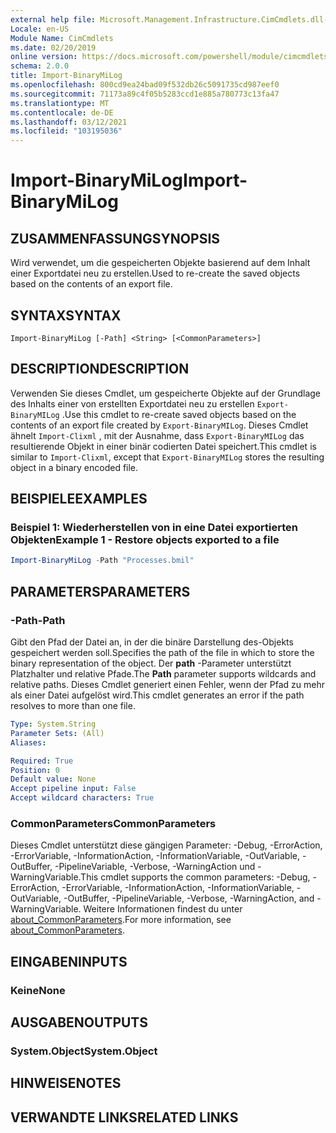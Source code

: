 ```yaml
---
external help file: Microsoft.Management.Infrastructure.CimCmdlets.dll-Help.xml
Locale: en-US
Module Name: CimCmdlets
ms.date: 02/20/2019
online version: https://docs.microsoft.com/powershell/module/cimcmdlets/import-binarymilog?view=powershell-7&WT.mc_id=ps-gethelp
schema: 2.0.0
title: Import-BinaryMiLog
ms.openlocfilehash: 800cd9ea24bad09f532db26c5091735cd987eef0
ms.sourcegitcommit: 71173a89c4f05b5283ccd1e885a780773c13fa47
ms.translationtype: MT
ms.contentlocale: de-DE
ms.lasthandoff: 03/12/2021
ms.locfileid: "103195036"
---
```

# <span data-ttu-id="5cc5c-102">Import-BinaryMiLog</span><span class="sxs-lookup"><span data-stu-id="5cc5c-102">Import-BinaryMiLog</span></span>

## <span data-ttu-id="5cc5c-103">ZUSAMMENFASSUNG</span><span class="sxs-lookup"><span data-stu-id="5cc5c-103">SYNOPSIS</span></span>
<span data-ttu-id="5cc5c-104">Wird verwendet, um die gespeicherten Objekte basierend auf dem Inhalt einer Exportdatei neu zu erstellen.</span><span class="sxs-lookup"><span data-stu-id="5cc5c-104">Used to re-create the saved objects based on the contents of an export file.</span></span>

## <span data-ttu-id="5cc5c-105">SYNTAX</span><span class="sxs-lookup"><span data-stu-id="5cc5c-105">SYNTAX</span></span>

```
Import-BinaryMiLog [-Path] <String> [<CommonParameters>]
```

## <span data-ttu-id="5cc5c-106">DESCRIPTION</span><span class="sxs-lookup"><span data-stu-id="5cc5c-106">DESCRIPTION</span></span>

<span data-ttu-id="5cc5c-107">Verwenden Sie dieses Cmdlet, um gespeicherte Objekte auf der Grundlage des Inhalts einer von erstellten Exportdatei neu zu erstellen `Export-BinaryMILog` .</span><span class="sxs-lookup"><span data-stu-id="5cc5c-107">Use this cmdlet to re-create saved objects based on the contents of an export file created by `Export-BinaryMILog`.</span></span> <span data-ttu-id="5cc5c-108">Dieses Cmdlet ähnelt `Import-Clixml` , mit der Ausnahme, dass `Export-BinaryMILog` das resultierende Objekt in einer binär codierten Datei speichert.</span><span class="sxs-lookup"><span data-stu-id="5cc5c-108">This cmdlet is similar to `Import-Clixml`, except that `Export-BinaryMILog` stores the resulting object in a binary encoded file.</span></span>

## <span data-ttu-id="5cc5c-109">BEISPIELE</span><span class="sxs-lookup"><span data-stu-id="5cc5c-109">EXAMPLES</span></span>

### <span data-ttu-id="5cc5c-110">Beispiel 1: Wiederherstellen von in eine Datei exportierten Objekten</span><span class="sxs-lookup"><span data-stu-id="5cc5c-110">Example 1 - Restore objects exported to a file</span></span>

```powershell
Import-BinaryMiLog -Path "Processes.bmil"
```

## <span data-ttu-id="5cc5c-111">PARAMETERS</span><span class="sxs-lookup"><span data-stu-id="5cc5c-111">PARAMETERS</span></span>

### <span data-ttu-id="5cc5c-112">-Path</span><span class="sxs-lookup"><span data-stu-id="5cc5c-112">-Path</span></span>

<span data-ttu-id="5cc5c-113">Gibt den Pfad der Datei an, in der die binäre Darstellung des-Objekts gespeichert werden soll.</span><span class="sxs-lookup"><span data-stu-id="5cc5c-113">Specifies the path of the file in which to store the binary representation of the object.</span></span> <span data-ttu-id="5cc5c-114">Der **path** -Parameter unterstützt Platzhalter und relative Pfade.</span><span class="sxs-lookup"><span data-stu-id="5cc5c-114">The **Path** parameter supports wildcards and relative paths.</span></span> <span data-ttu-id="5cc5c-115">Dieses Cmdlet generiert einen Fehler, wenn der Pfad zu mehr als einer Datei aufgelöst wird.</span><span class="sxs-lookup"><span data-stu-id="5cc5c-115">This cmdlet generates an error if the path resolves to more than one file.</span></span>

```yaml
Type: System.String
Parameter Sets: (All)
Aliases:

Required: True
Position: 0
Default value: None
Accept pipeline input: False
Accept wildcard characters: True
```

### <span data-ttu-id="5cc5c-116">CommonParameters</span><span class="sxs-lookup"><span data-stu-id="5cc5c-116">CommonParameters</span></span>
<span data-ttu-id="5cc5c-117">Dieses Cmdlet unterstützt diese gängigen Parameter: -Debug, -ErrorAction, -ErrorVariable, -InformationAction, -InformationVariable, -OutVariable, -OutBuffer, -PipelineVariable, -Verbose, -WarningAction und -WarningVariable.</span><span class="sxs-lookup"><span data-stu-id="5cc5c-117">This cmdlet supports the common parameters: -Debug, -ErrorAction, -ErrorVariable, -InformationAction, -InformationVariable, -OutVariable, -OutBuffer, -PipelineVariable, -Verbose, -WarningAction, and -WarningVariable.</span></span> <span data-ttu-id="5cc5c-118">Weitere Informationen findest du unter [about_CommonParameters](https://go.microsoft.com/fwlink/?LinkID=113216).</span><span class="sxs-lookup"><span data-stu-id="5cc5c-118">For more information, see [about_CommonParameters](https://go.microsoft.com/fwlink/?LinkID=113216).</span></span>

## <span data-ttu-id="5cc5c-119">EINGABEN</span><span class="sxs-lookup"><span data-stu-id="5cc5c-119">INPUTS</span></span>

### <span data-ttu-id="5cc5c-120">Keine</span><span class="sxs-lookup"><span data-stu-id="5cc5c-120">None</span></span>

## <span data-ttu-id="5cc5c-121">AUSGABEN</span><span class="sxs-lookup"><span data-stu-id="5cc5c-121">OUTPUTS</span></span>

### <span data-ttu-id="5cc5c-122">System.Object</span><span class="sxs-lookup"><span data-stu-id="5cc5c-122">System.Object</span></span>

## <span data-ttu-id="5cc5c-123">HINWEISE</span><span class="sxs-lookup"><span data-stu-id="5cc5c-123">NOTES</span></span>

## <span data-ttu-id="5cc5c-124">VERWANDTE LINKS</span><span class="sxs-lookup"><span data-stu-id="5cc5c-124">RELATED LINKS</span></span>
